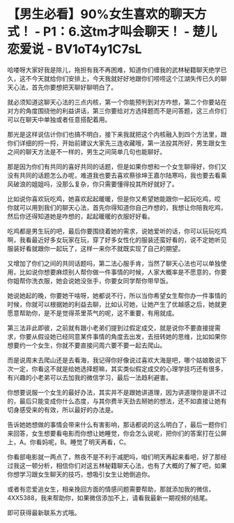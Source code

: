 # 【男生必看】90%女生喜欢的聊天方式！ - P1：6.这tm才叫会聊天！ - 楚儿恋爱说 - BV1oT4y1C7sL

哈喽呀大家好我是除儿，拖担有我不再困难，知道你们缠我的武林秘籍聊天绝学已久，这不今天就给你们安排上，今天我就好好地跟你们唠唠这个江湖失传已久的聊天心法，首先你要想把天聊好聊明白了。

就必须知道这聊天心法的三点内核，第一个你能预判到对方咋想，第二个你要站在对方的角度围绕他的利益讲话，第三你要给对方选择题而不是问答题，这三点你们可以在聊天中单独或者任意搭配着用。

那光是这样说估计你们也搞不明白，接下来我就把这个内核融入到四个方法里，跟你们详细的捋一捋，开始前建议大家先三连收藏哦，第一法投其所好，男生跟女生之间的聊天方法是不一样的，男生之间简单几句也能聊好。

那是因为你们有共同的喜好共同的话题，但是如果你想和一个女生聊得好，你们又没有共同的话题怎么办呢，难道我也要去喜欢蔡徐坤王嘉尔陆寒吗，我也要去看乘风破浪的姐姐吗，没那么复杂，你只需要懂得投其所好就好了。

比如说你喜欢玩吃鸡，她喜欢起起暖暖，但是你又希望她能跟你一起玩吃鸡，哎 你就可以用到我们的聊天心法，首先你得知道你自己咋想的，我想让你陪我吃鸡，然后你还得知道她是咋想的，起起暖暖的衣服好好看。

吃鸡都是男生玩的吧，最后你要围绕着她的需求，说她爱听的话，你可以玩玩吃鸡啊，我看最近好多女玩家在玩，穿了好多女性化的服装还蛮好看的，说不定她听见服装好看就跟你一起玩了，这样一来你不就既实现了自己的期望。

又增加了你们之间的共同话题吗，第二法心服手肯，当然了聊天心法也可以单独使用，比如说你想要麻烦别人帮你做一件事情的时候，人家大概率是不愿意的，你要你姐帮你洗衣服，她会说她没张手，你要女同学帮你带早饭。

她说她起的晚，你要她干啥呀，她都说不行，所以当你希望女生帮你办一件事情的时候，你就可以根据她的利益去聊，比如认可她，让她产生了优越感之后，她就更愿意帮助你，是不是觉得茶里茶气的呢，这不重要，有用就成。

第三法非此即彼，之前就有跟小老弟们提到过假定成交，就是说你不要直接提需求，你要从假设她已经同意某件事情的角度去出发，去扭转她的思维，比如如果你想要约一个女生，你就不要直接问周六要不要一起去爬山。

而是说周末去爬山还是去看海，我记得你好像说过喜欢大海是吧，哪个姑娘敢说下次一定，你看这不就是给她选择题嘛，其实类似假定成交的心理学技巧还有很多，有兴趣的小老弟可以去加我的微信学习，最后一法趋利避害。

你想要说服一个女生的最好办法，其实并不是跟她讲道理，因为讲道理你是讲不过的，最后只能变成你什么态度，与其你费半天劲去掰她的想法，还不如直接让她有切身感受来的有效，所以最好的办法是。

告诉她她想做的事情会带来什么有害影响，那话都说的这么明白了，最后一题你们来回答，女生想要看电影而你想让她睡觉，你会怎么说呢，把你们的答案打在公屏上，A。你看妈呢，B。睡觉了明天再看，C。

你看部电影就一两点了，熬夜不是不利于减肥吗，咱们明天再起来看吧，好了那经过我这一顿分析，相信你们对这五林秘籍聊天心法，也有了大概的了解了吧，如果你想学习跟女生聊天的技巧，想吸引女生让她倒追你。

或者有恋爱追女生，相亲挽回方面的情感问题需要帮助，那就添加我的微信，4XX5388，我来帮助你，如果微信添加不上，请看我最新一期视频的结尾。

即可获得最新联系方式哦。